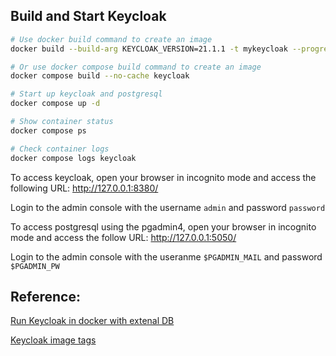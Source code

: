 
## Build and Start Keycloak

```bash
# Use docker build command to create an image
docker build --build-arg KEYCLOAK_VERSION=21.1.1 -t mykeycloak --progress=plain --no-cache .

# Or use docker compose build command to create an image
docker compose build --no-cache keycloak

# Start up keycloak and postgresql
docker compose up -d

# Show container status
docker compose ps

# Check container logs
docker compose logs keycloak
```

To access keycloak, open your browser in incognito mode and access the following URL:
http://127.0.0.1:8380/

Login to the admin console with the username `admin` and password `password`

To access postgresql using the pgadmin4, open your browser in incognito mode and access the follow URL:
http://127.0.0.1:5050/

Login to the admin console with the useranme `$PGADMIN_MAIL` and password `$PGADMIN_PW`

## Reference:
[Run Keycloak in docker with extenal DB](https://medium.com/@ozbillwang/run-keycloak-in-docker-with-extenal-db-1b504ad00eae)

[Keycloak image tags](https://quay.io/repository/keycloak/keycloak?tab=tags&tag=latest)
